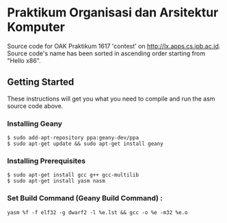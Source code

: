 # Praktikum Organisasi dan Arsitektur Komputer

Source code for OAK Praktikum 1617 'contest' on http://lx.apps.cs.ipb.ac.id.
Source code's name has been sorted in ascending order starting from "Hello x86".

## Getting Started

These instructions will get you what you need to compile and run the asm source code above. 

### Installing Geany
```
$ sudo add-apt-repository ppa:geany-dev/ppa
$ sudo apt-get update && sudo apt-get install geany
```
### Installing Prerequisites
```
$ sudo apt-get install gcc g++ gcc-multilib
$ sudo apt-get install yasm nasm
```

### Set Build Command (Geany Build Command) :
```
yasm %f -f elf32 -g dwarf2 -l %e.lst && gcc -o %e -m32 %e.o
```
